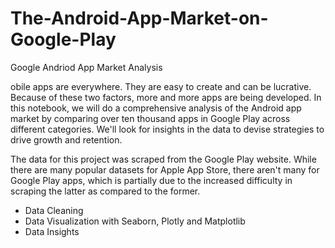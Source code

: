 # The-Android-App-Market-on-Google-Play
Google Andriod App Market Analysis
 
obile apps are everywhere. They are easy to create and can be lucrative. Because of these two factors, more and more apps are being developed. In this notebook, we will do a comprehensive analysis of the Android app market by comparing over ten thousand apps in Google Play across different categories. We'll look for insights in the data to devise strategies to drive growth and retention.

The data for this project was scraped from the Google Play website. While there are many popular datasets for Apple App Store, there aren't many for Google Play apps, which is partially due to the increased difficulty in scraping the latter as compared to the former.

<ul>
  <li>Data Cleaning</li>
  <li>Data Visualization with Seaborn, Plotly and Matplotlib </li>
  <li>Data Insights</li>
</ul>
